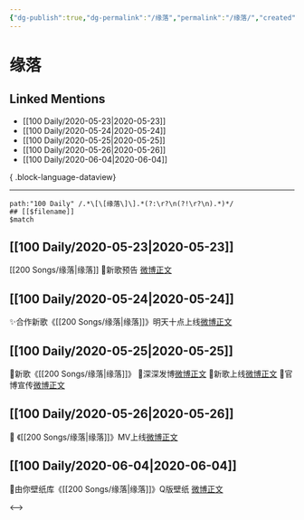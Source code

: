 ```yaml
---
{"dg-publish":true,"dg-permalink":"/缘落","permalink":"/缘落/","created":"2023-04-04T17:32:40.000+08:00","updated":"2023-08-24T18:18:25.672+08:00"}
---
```


# 缘落

## Linked Mentions
- [[100 Daily/2020-05-23\|2020-05-23]]
- [[100 Daily/2020-05-24\|2020-05-24]]
- [[100 Daily/2020-05-25\|2020-05-25]]
- [[100 Daily/2020-05-26\|2020-05-26]]
- [[100 Daily/2020-06-04\|2020-06-04]]

{ .block-language-dataview}

---

```expander
path:"100 Daily" /.*\[\[缘落\]\].*(?:\r?\n(?!\r?\n).*)*/
## [[$filename]]
$match
```
## [[100 Daily/2020-05-23\|2020-05-23]]
[[200 Songs/缘落\|缘落]]
🌿新歌预告 [微博正文](https://m.weibo.cn/6466290670/4507847515533092)
## [[100 Daily/2020-05-24\|2020-05-24]]
✨合作新歌《[[200 Songs/缘落\|缘落]]》明天十点上线[微博正文](https://m.weibo.cn/6466290670/4508222101378874)
## [[100 Daily/2020-05-25\|2020-05-25]]
🎵新歌《[[200 Songs/缘落\|缘落]]》
🌿深深发博[微博正文](https://m.weibo.cn/6466290670/4508553920201521)
🌿新歌上线[微博正文](https://m.weibo.cn/6466290670/4508412036372503)
🌿官博宣传[微博正文](https://m.weibo.cn/6466290670/4508447645152584)
## [[100 Daily/2020-05-26\|2020-05-26]]
🎥 《[[200 Songs/缘落\|缘落]]》MV上线[微博正文](https://m.weibo.cn/6466290670/4508780853556671)
## [[100 Daily/2020-06-04\|2020-06-04]]
🎵由你壁纸库《[[200 Songs/缘落\|缘落]]》Q版壁纸 [微博正文](https://m.weibo.cn/6466290670/4512156954333643)

<-->